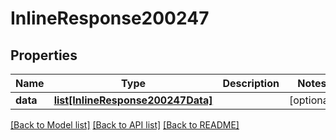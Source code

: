 # InlineResponse200247

## Properties
Name | Type | Description | Notes
------------ | ------------- | ------------- | -------------
**data** | [**list[InlineResponse200247Data]**](InlineResponse200247Data.md) |  | [optional] 

[[Back to Model list]](../README.md#documentation-for-models) [[Back to API list]](../README.md#documentation-for-api-endpoints) [[Back to README]](../README.md)


